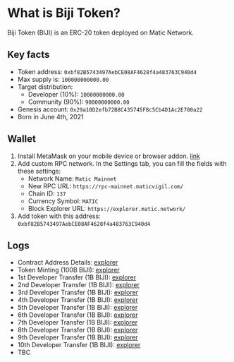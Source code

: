 # What is Biji Token?
Biji Token (BIJI) is an ERC-20 token deployed on Matic Network.

## Key facts
* Token address: `0xbf82B5743497AebCE08AF4628f4a483763C940d4`
* Max supply is: `100000000000.00`
* Target distribution:
  * Developer (10%): `10000000000.00`
  * Community (90%): `90000000000.00`
* Genesis account: `0x29a10D2efb72B8C435745F8c5Cb4D1Ac2E700a22`
* Born in June 4th, 2021

## Wallet
1. Install MetaMask on your mobile device or browser addon. [link](https://metamask.io/download.html)
2. Add custom RPC network. In the Settings tab, you can fill the fields with these settings:
    - Network Name: `Matic Mainnet`
    - New RPC URL: `https://rpc-mainnet.maticvigil.com/`
    - Chain ID: `137`
    - Currency Symbol: `MATIC`
    - Block Explorer URL: `https://explorer.matic.network/`
3. Add token with this address: `0xbf82B5743497AebCE08AF4628f4a483763C940d4`

## Logs
- Contract Address Details: [explorer](https://polygon-explorer-mainnet.chainstacklabs.com/address/0xbf82B5743497AebCE08AF4628f4a483763C940d4)
- Token Minting (100B BIJI): [explorer](https://polygon-explorer-mainnet.chainstacklabs.com/tx/0xb0e07578a9c00671e997b90ccbc99ff1f070284f4437bf212deb3f551934031f)
- 1st Developer Transfer (1B BIJI): [explorer](https://polygon-explorer-mainnet.chainstacklabs.com/tx/0x9a04c443a0b1115bae32cb32871bfb6cd48312ab943ea9675e8356969cd523b2)
- 2nd Developer Transfer (1B BIJI): [explorer](https://polygon-explorer-mainnet.chainstacklabs.com/tx/0x919a2ad73ffbf6464393ebfb6ee5074061c8e6d083c072d3a74b8bbbb798ad34)
- 3rd Developer Transfer (1B BIJI): [explorer](https://polygon-explorer-mainnet.chainstacklabs.com/tx/0xfc23e19e2e723b23d682fdf4809f51da7f76830f3730a86375414246611803ea)
- 4th Developer Transfer (1B BIJI): [explorer](https://polygon-explorer-mainnet.chainstacklabs.com/tx/0x83e7428b3d1b539b02493e58ffbac28b9d7f313a00e0ce2a6b2eca3525661a1e)
- 5th Developer Transfer (1B BIJI): [explorer](https://polygon-explorer-mainnet.chainstacklabs.com/tx/0xfab8e02aeaea32175b1951006fbde452ca95dd622a056cbf8b290656d85d4a64)
- 6th Developer Transfer (1B BIJI): [explorer](https://polygon-explorer-mainnet.chainstacklabs.com/tx/0x9b08e1592a889fa76c651ed9dc9d22f21bfac2ab8f644291e6a9d0e9c060a7ea)
- 7th Developer Transfer (1B BIJI): [explorer](https://polygon-explorer-mainnet.chainstacklabs.com/tx/0x40ef5a2bd3cfd5888b3f9c3b19082f75e4a9e4995a5676654a4a4d80d1518185)
- 8th Developer Transfer (1B BIJI): [explorer](https://polygon-explorer-mainnet.chainstacklabs.com/tx/0x6713e73a496702c304bc722e9ac9cef911033d0d86fd70293046b680ee27e341)
- 9th Developer Transfer (1B BIJI): [explorer](https://polygon-explorer-mainnet.chainstacklabs.com/tx/0xda8c45bda395eb9f223dc685cdf68190b85279fe01a05eee3c1550362e9cdabc)
- 10th Developer Transfer (1B BIJI): [explorer](https://polygon-explorer-mainnet.chainstacklabs.com/tx/0xf881e35477b945d20844825ab538db251a2a22822a0637c49e3be316c066a770)
- TBC
